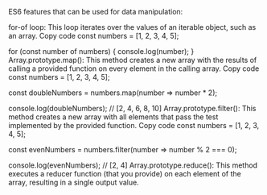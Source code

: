  ES6 features that can be used for data manipulation:

for-of loop: This loop iterates over the values of an iterable object, such as an array.
Copy code
const numbers = [1, 2, 3, 4, 5];

for (const number of numbers) {
  console.log(number);
}
Array.prototype.map(): This method creates a new array with the results of calling a provided function on every element in the calling array.
Copy code
const numbers = [1, 2, 3, 4, 5];

const doubleNumbers = numbers.map(number => number * 2);

console.log(doubleNumbers); // [2, 4, 6, 8, 10]
Array.prototype.filter(): This method creates a new array with all elements that pass the test implemented by the provided function.
Copy code
const numbers = [1, 2, 3, 4, 5];

const evenNumbers = numbers.filter(number => number % 2 === 0);

console.log(evenNumbers); // [2, 4]
Array.prototype.reduce(): This method executes a reducer function (that you provide) on each element of the array, resulting in a single output value.
